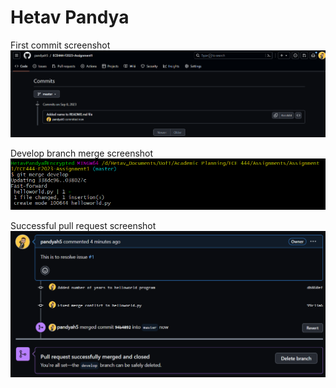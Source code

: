 # Hetav Pandya

First commit screenshot
![First commit](https://github.com/pandyah5/ECE444-F2023-Assignment1/blob/master/first_commit.png?raw=true)

Develop branch merge screenshot
![Merged develop branch](https://github.com/pandyah5/ECE444-F2023-Assignment1/blob/master/develop_merge.png?raw=true)

Successful pull request screenshot
![Pull request](https://github.com/pandyah5/ECE444-F2023-Assignment1/blob/master/pull_request.png?raw=true)
